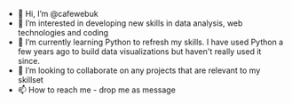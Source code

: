- 👋 Hi, I’m @cafewebuk
- 👀 I’m interested in developing new skills in data analysis, web technologies and coding
- 🌱 I’m currently learning Python to refresh my skills. I have used Python a few years ago to build data visualizations but haven't really used it since.
- 💞️ I’m looking to collaborate on any projects that are relevant to my skillset
- 📫 How to reach me - drop me as message

<!---
cafewebuk/cafewebuk is a ✨ special ✨ repository because its `README.md` (this file) appears on your GitHub profile.
You can click the Preview link to take a look at your changes.
--->
